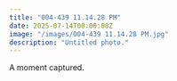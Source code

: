 ```yaml
---
title: "004-439 11.14.28 PM"
date: 2025-07-14T00:00:00Z
image: "/images/004-439 11.14.28 PM.jpg"
description: "Untitled photo."
---
```


A moment captured.
